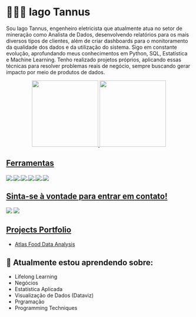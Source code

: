 #  👨🏻‍💻 Iago Tannus

Sou Iago Tannus, engenheiro eletricista que atualmente atua no setor de mineração como Analista de Dados, desenvolvendo relatórios para os mais diversos tipos de clientes, além de criar dashboards para o monitoramento da qualidade dos dados e da utilização do sistema. Sigo em constante evolução, aprofundando meus conhecimentos em Python, SQL, Estatística e Machine Learning. Tenho realizado projetos próprios, aplicando essas técnicas para resolver problemas reais de negócio, sempre buscando gerar impacto por meio de produtos de dados.

<div align="center">
  <a href="https://github.com/IagoTannusb">
  <img height="180em" src="https://github-readme-stats.vercel.app/api?username=IagoTannusb&show_icons=true&theme=dark&include_all_commits=true&count_private=true"/>
  <img height="180em" src="https://github-readme-stats.vercel.app/api/top-langs/?username=IagoTannusb&layout=compact&langs_count=7&theme=dark"/>
</div>
  
  ## Ferramentas
  <!-- Tools  -->
  <div style="display: inline_block">
    <img align="center" src="https://img.shields.io/badge/Python-14354C?style=for-the-badge&logo=python&logoColor=white" />
    <img align="center" src="https://img.shields.io/badge/Jupyter-F37626.svg?&style=for-the-badge&logo=Jupyter&logoColor=white" />
    <img align="center" src="https://img.shields.io/badge/Pandas-2C2D72?style=for-the-badge&logo=pandas&logoColor=white" />
    <img align="center" src="https://img.shields.io/badge/scikit_learn-F7931E?style=for-the-badge&logo=scikit-learn&logoColor=white" />
    <img align="center" src="https://img.shields.io/badge/Streamlit-FF4B4B?style=for-the-badge&logo=Streamlit&logoColor=white" />
    <img align="center" src="https://img.shields.io/badge/conda-342B029.svg?&style=for-the-badge&logo=anaconda&logoColor=white" />
  </div>
  
  ## Sinta-se à vontade para entrar em contato!
<div> 
  <a href="www.linkedin.com/in/iagotannus" target="_blank"><img src="https://img.shields.io/badge/-LinkedIn-%230077B5?style=for-the-badge&logo=linkedin&logoColor=white"></a>
  <a href = "mailto:iagotannusb.pomponet@gmail.com"><img src="https://img.shields.io/badge/Gmail-D14836?style=for-the-badge&logo=gmail&logoColor=white"></a>
</div>

 
<h2><a target="_blank" href="https://iagotannusb.github.io/portfolio_projetos/">Projects Portfolio</a></h2>

  * [Atlas Food Data Analysis](https://github.com/IagoTannusb/ftc_projeto_final)



## 📖 Atualmente estou aprendendo sobre: 
  
  * Lifelong Learning
  * Negócios
  * Estatística Aplicada
  * Visualização de Dados (Dataviz)
  * Prgramação 
  * Programming Techniques
